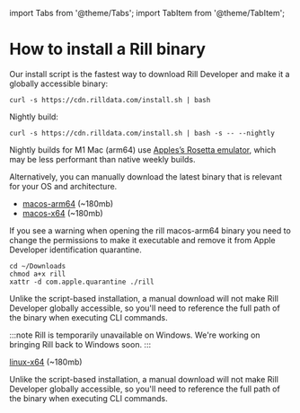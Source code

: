 import Tabs from '@theme/Tabs';
import TabItem from '@theme/TabItem';

# How to install a Rill binary
Our install script is the fastest way to download Rill Developer and make it a globally accessible binary:
```
curl -s https://cdn.rilldata.com/install.sh | bash
```

Nightly build:
```
curl -s https://cdn.rilldata.com/install.sh | bash -s -- --nightly
```

Nightly builds for M1 Mac (arm64) use [Apples’s Rosetta emulator](https://support.apple.com/en-us/HT211861), which may be less performant than native weekly builds. 

Alternatively, you can manually download the latest binary that is relevant for your OS and architecture.

<Tabs >
  <TabItem label="MacOS" value="mac">

- [macos-arm64](https://cdn.rilldata.com/rill/latest/macos-arm64/rill) (~180mb)
- [macos-x64](https://cdn.rilldata.com/rill/latest/macos-x64/rill) (~180mb) 

If you see a warning when opening the rill macos-arm64 binary you need to change the permissions to make it executable and remove it from Apple Developer identification quarantine.
```
cd ~/Downloads
chmod a+x rill
xattr -d com.apple.quarantine ./rill
```
Unlike the script-based installation, a manual download will not make Rill Developer globally accessible, so you'll need to reference the full path of the binary when executing CLI commands.  
    
  </TabItem>
  <TabItem label="Windows" value="win">

:::note
Rill is temporarily unavailable on Windows. We're working on bringing Rill back to Windows soon.
:::

  </TabItem>
  <TabItem label="Linux" value="linux">

[linux-x64](https://cdn.rilldata.com/rill/latest/linux-x64/rill) (~180mb)

Unlike the script-based installation, a manual download will not make Rill Developer globally accessible, so you'll need to reference the full path of the binary when executing CLI commands.  

  </TabItem>
</Tabs>
